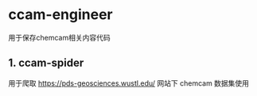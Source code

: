 # ccam-engineer
用于保存chemcam相关内容代码

## 1. ccam-spider

用于爬取 https://pds-geosciences.wustl.edu/ 网站下 chemcam 数据集使用

